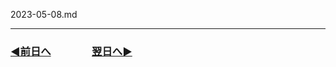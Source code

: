 2023-05-08.md

---
### [◀️前日へ](https://github.com/yuasys/chatty-journal/blob/main/2023/05/2023-05-07.md)&emsp;&emsp;&emsp;&emsp;[翌日へ▶️](https://github.com/yuasys/chatty-journal/blob/main/2023/05/2023-05-09.md)

